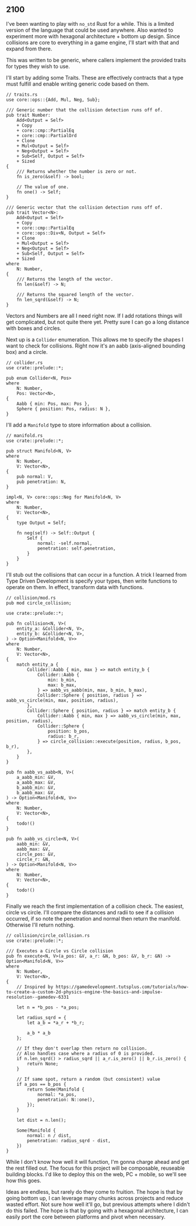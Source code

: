 

## 2100

I've been wanting to play with `no_std` Rust for a while. This is a limited version of the language that could be used anywhere. Also wanted to experiment more with hexagonal architecture + bottom up design. Since collisions are core to everything in a game engine, I'll start with that and expand from there.

This was written to be generic, where callers implement the provided traits for types they wish to use.

I'll start by adding some Traits. These are effectively contracts that a type must fulfill and enable writing generic code based on them.

```
// traits.rs
use core::ops::{Add, Mul, Neg, Sub};

/// Generic number that the collision detection runs off of.
pub trait Number:
    Add<Output = Self>
    + Copy
    + core::cmp::PartialEq
    + core::cmp::PartialOrd
    + Clone
    + Mul<Output = Self>
    + Neg<Output = Self>
    + Sub<Self, Output = Self>
    + Sized
{
    /// Returns whether the number is zero or not.
    fn is_zero(&self) -> bool;

    // The value of one.
    fn one() -> Self;
}

/// Generic vector that the collision detection runs off of.
pub trait Vector<N>:
    Add<Output = Self>
    + Copy
    + core::cmp::PartialEq
    + core::ops::Div<N, Output = Self>
    + Clone
    + Mul<Output = Self>
    + Neg<Output = Self>
    + Sub<Self, Output = Self>
    + Sized
where
    N: Number,
{
    /// Returns the length of the vector.
    fn len(&self) -> N;

    /// Returns the squared length of the vector.
    fn len_sqrd(&self) -> N;
}
```

Vectors and Numbers are all I need right now. If I add rotations things will get complicated, but not quite there yet. Pretty sure I can go a long distance with boxes and circles.

Next up is a `Collider` enumeration. This allows me to specify the shapes I want to check for collisions. Right now it's an aabb (axis-aligned bounding box) and a circle.

```
// collider.rs
use crate::prelude::*;

pub enum Collider<N, Pos>
where
    N: Number,
    Pos: Vector<N>,
{
    Aabb { min: Pos, max: Pos },
    Sphere { position: Pos, radius: N },
}
```

I'll add a `Manifold` type to store information about a collision.

```
// manifold.rs
use crate::prelude::*;

pub struct Manifold<N, V>
where
    N: Number,
    V: Vector<N>,
{
    pub normal: V,
    pub penetration: N,
}

impl<N, V> core::ops::Neg for Manifold<N, V>
where
    N: Number,
    V: Vector<N>,
{
    type Output = Self;

    fn neg(self) -> Self::Output {
        Self {
            normal: -self.normal,
            penetration: self.penetration,
        }
    }
}
```

I'll stub out the collisions that can occur in a function. A trick I learned from Type Driven Development is specify your types, then write functions to operate on them. In effect, transform data with functions.

```
// collision/mod.rs
pub mod circle_collision;

use crate::prelude::*;

pub fn collision<N, V>(
    entity_a: &Collider<N, V>,
    entity_b: &Collider<N, V>,
) -> Option<Manifold<N, V>>
where
    N: Number,
    V: Vector<N>,
{
    match entity_a {
        Collider::Aabb { min, max } => match entity_b {
            Collider::Aabb {
                min: b_min,
                max: b_max,
            } => aabb_vs_aabb(min, max, b_min, b_max),
            Collider::Sphere { position, radius } => aabb_vs_circle(min, max, position, radius),
        },
        Collider::Sphere { position, radius } => match entity_b {
            Collider::Aabb { min, max } => aabb_vs_circle(min, max, position, radius),
            Collider::Sphere {
                position: b_pos,
                radius: b_r,
            } => circle_collision::execute(position, radius, b_pos, b_r),
        },
    }
}

pub fn aabb_vs_aabb<N, V>(
    a_aabb_min: &V,
    a_aabb_max: &V,
    b_aabb_min: &V,
    b_aabb_max: &V,
) -> Option<Manifold<N, V>>
where
    N: Number,
    V: Vector<N>,
{
    todo!()
}

pub fn aabb_vs_circle<N, V>(
    aabb_min: &V,
    aabb_max: &V,
    circle_pos: &V,
    circle_r: &N,
) -> Option<Manifold<N, V>>
where
    N: Number,
    V: Vector<N>,
{
    todo!()
}

```

Finally we reach the first implementation of a collision check. The easiest, circle vs circle. I'll compare the distances and radii to see if a collision occurred, if so note the penetration and normal then return the manifold. Otherwise I'll return nothing.

```
// collision/circle_collision.rs
use crate::prelude::*;

/// Executes a Circle vs Circle collision
pub fn execute<N, V>(a_pos: &V, a_r: &N, b_pos: &V, b_r: &N) -> Option<Manifold<N, V>>
where
    N: Number,
    V: Vector<N>,
{
    // Inspired by https://gamedevelopment.tutsplus.com/tutorials/how-to-create-a-custom-2d-physics-engine-the-basics-and-impulse-resolution--gamedev-6331

    let n = *b_pos - *a_pos;

    let radius_sqrd = {
        let a_b = *a_r + *b_r;

        a_b * a_b
    };

    // If they don't overlap then return no collision.
    // Also handles case where a radius of 0 is provided.
    if n.len_sqrd() > radius_sqrd || a_r.is_zero() || b_r.is_zero() {
        return None;
    }

    // If same spot, return a random (but consistent) value
    if a_pos == b_pos {
        return Some(Manifold {
            normal: *a_pos,
            penetration: N::one(),
        });
    }

    let dist = n.len();

    Some(Manifold {
        normal: n / dist,
        penetration: radius_sqrd - dist,
    })
}
```

While I don't know how well it will function, I'm gonna charge ahead and get the rest filled out. The focus for this project will be composable, reuseable building blocks. I'd like to deploy this on the web, PC + mobile, so we'll see how this goes.

Ideas are endless, but rarely do they come to fruition. The hope is that by going bottom up, I can leverage many chunks across projects and reduce wasted effort. Not sure how well it'll go, but previous attempts where I didn't do this failed. The hope is that by going with a hexagonal architecture, I can easily port the core between platforms and pivot when necessary.
